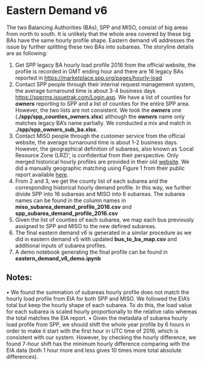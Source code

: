 # Eastern Demand v6

The two Balancing Authorities (BAs), SPP and MISO, consist of big areas from north to south. It is unlikely that the whole area covered by these big BAs have the same hourly profile shape. Eastern demand v6 addresses the issue by further splitting these two BAs into subareas. The storyline details are as following:
1. Get SPP legacy BA hourly load profile 2016 from the official website, the profile is recorded in GMT ending hour and there are 16 legacy BAs reported in https://marketplace.spp.org/pages/hourly-load
2. Contact SPP people through their internal request management system, the average turnaround time is about 3-4 business days https://spprms.issuetrak.com/Login.asp. We have a list of counties for ***owners*** reporting to SPP and a list of counties for the entire SPP area. However, the two lists are not consistent. We took the ***owners*** one (**./spp/spp_counties_owners.xlsx**) although the ***owners*** name only matches legacy BA’s name partially. We conducted a mix and match in **./spp/spp_owners_sub_ba.xlsx**.
3. Contact MISO people through the customer service from the official website, the average turnaround time is about 1-2 business days. However, the geographical definition of subareas, also known as ‘Local Resource Zone (LRZ)’, is confidential from their perspective. Only merged historical hourly profiles are provided in their old [website](https://www.misoenergy.org/markets-and-operations/real-time--market-data/market-reports). We did a manually geographic matching using Figure 1 from their public report available [here](https://www.purdue.edu/discoverypark/sufg/docs/publications/MISO%202016%20Independent%20Load%20Forecast%20Final.pdf).
4. From 2 and 3, we get the county list of each subarea and the corresponding historical hourly demand profile. In this way, we further divide SPP into 16 subareas and MISO into 6 subareas. The subarea names can be found in the column names in **miso_subarea_demand_profile_2016.csv** and **spp_subarea_demand_profile_2016.csv**
5. Given the list of counties of each subarea, we map each bus previously assigned to SPP and MISO to the new defined subareas.
6. The final eastern demand v6 is generated in a similar procedure as we did in eastern demand v5 with updated **bus_to_ba_map.csv** and additional inputs of subarea profiles.
7. A demo notebook generating the final profile can be found in **eastern_demand_v6_demo.ipynb**

Notes:
-----
•	We found the summation of subareas hourly profile does not match the hourly load profile from EIA for both SPP and MISO. We followed the EIA’s total but keep the hourly shape of each subarea. To do this, the load value for each subarea is scaled hourly proportionally to the relative ratio whereas the total matches the EIA report.
•	Given the metadata of subarea hourly load profile from SPP, we should shift the whole year profile by 6 hours in order to make it start with the first hour in UTC time of 2016, which is consistent with our system. However, by checking the hourly difference, we found 7-hour shift has the minimum hourly difference comparing with the EIA data (both 1 hour more and less gives 10 times more total absolute differences).
